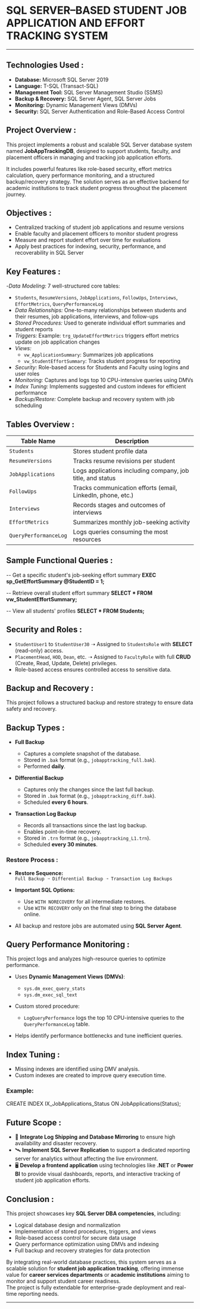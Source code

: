 # SQL SERVER–BASED STUDENT JOB APPLICATION AND EFFORT TRACKING SYSTEM

---

## Technologies Used :

- **Database:** Microsoft SQL Server 2019  
- **Language:** T-SQL (Transact-SQL)  
- **Management Tool:** SQL Server Management Studio (SSMS)  
- **Backup & Recovery:** SQL Server Agent, SQL Server Jobs  
- **Monitoring:** Dynamic Management Views (DMVs)  
- **Security:** SQL Server Authentication and Role-Based Access Control  

## Project Overview :

This project implements a robust and scalable SQL Server database system named **JobAppTrackingDB**, designed to support students, faculty, and placement officers in managing and tracking job application efforts.

It includes powerful features like role-based security, effort metrics calculation, query performance monitoring, and a structured backup/recovery strategy. The solution serves as an effective backend for academic institutions to track student progress throughout the placement journey.

## Objectives :

- Centralized tracking of student job applications and resume versions  
- Enable faculty and placement officers to monitor student progress  
- Measure and report student effort over time for evaluations  
- Apply best practices for indexing, security, performance, and recoverability in SQL Server  

## Key Features :

-*Data Modeling:* 7 well-structured core tables:
  - `Students`, `ResumeVersions`, `JobApplications`, `FollowUps`, `Interviews`, `EffortMetrics`, `QueryPerformanceLog`  
- *Data Relationships:* One-to-many relationships between students and their resumes, job applications, interviews, and follow-ups  
- *Stored Procedures:* Used to generate individual effort summaries and student reports  
- *Triggers:* Example: `trg_UpdateEffortMetrics` triggers effort metrics update on job application changes  
- *Views:*  
  - `vw_ApplicationSummary`: Summarizes job applications  
  - `vw_StudentEffortSummary`: Tracks student progress for reporting  
- *Security:* Role-based access for Students and Faculty using logins and user roles  
- *Monitoring:* Captures and logs top 10 CPU-intensive queries using DMVs  
- *Index Tuning:* Implements suggested and custom indexes for efficient performance  
- *Backup/Restore:* Complete backup and recovery system with job scheduling  

## Tables Overview :

| Table Name           | Description                                                                 |
|----------------------|-----------------------------------------------------------------------------|
| `Students`           | Stores student profile data                                                 |
| `ResumeVersions`     | Tracks resume revisions per student                                         |
| `JobApplications`    | Logs applications including company, job title, and status                  |
| `FollowUps`          | Tracks communication efforts (email, LinkedIn, phone, etc.)                |
| `Interviews`         | Records stages and outcomes of interviews                                   |
| `EffortMetrics`      | Summarizes monthly job-seeking activity                                     |
| `QueryPerformanceLog`| Logs queries consuming the most resources                                   |

## Sample Functional Queries :

-- Get a specific student's job-seeking effort summary
**EXEC sp_GetEffortSummary @StudentID = 1;**

-- Retrieve overall student effort summary
**SELECT * FROM vw_StudentEffortSummary;**

-- View all students' profiles
**SELECT * FROM Students;**

## Security and Roles :

- `StudentUser1` to `StudentUser30` ➝ Assigned to `StudentsRole` with **SELECT** (read-only) access.
- `PlacementHead`, `HOD`, `Dean`, etc. ➝ Assigned to `FacultyRole` with full **CRUD** (Create, Read, Update, Delete) privileges.
- Role-based access ensures controlled access to sensitive data.

## Backup and Recovery :

This project follows a structured backup and restore strategy to ensure data safety and recovery.

## Backup Types :

- **Full Backup**  
  - Captures a complete snapshot of the database.  
  - Stored in `.bak` format (e.g., `jobapptracking_full.bak`).  
  - Performed **daily**.

- **Differential Backup**  
  - Captures only the changes since the last full backup.  
  - Stored in `.bak` format (e.g., `jobapptracking_diff.bak`).  
  - Scheduled **every 6 hours**.

- **Transaction Log Backup**  
  - Records all transactions since the last log backup.  
  - Enables point-in-time recovery.  
  - Stored in `.trn` format (e.g., `jobapptracking_L1.trn`).  
  - Scheduled **every 30 minutes**.

### Restore Process :

- **Restore Sequence:**  
  `Full Backup ➝ Differential Backup ➝ Transaction Log Backups`

- **Important SQL Options:**  
  - Use `WITH NORECOVERY` for all intermediate restores.  
  - Use `WITH RECOVERY` only on the final step to bring the database online.

- All backup and restore jobs are automated using **SQL Server Agent**.

## Query Performance Monitoring :

This project logs and analyzes high-resource queries to optimize performance.

- Uses **Dynamic Management Views (DMVs)**:
  - `sys.dm_exec_query_stats`
  - `sys.dm_exec_sql_text`

- Custom stored procedure:
  - `LogQueryPerformance` logs the top 10 CPU-intensive queries to the `QueryPerformanceLog` table.

- Helps identify performance bottlenecks and tune inefficient queries.

## Index Tuning :

- Missing indexes are identified using DMV analysis.
- Custom indexes are created to improve query execution time.

### Example:

CREATE INDEX IX_JobApplications_Status 
ON JobApplications(Status);

## Future Scope :

- 🔁 **Integrate Log Shipping and Database Mirroring** to ensure high availability and disaster recovery.
- 🛰️ **Implement SQL Server Replication** to support a dedicated reporting server for analytics without affecting the live environment.
- 🖥️ **Develop a frontend application** using technologies like **.NET** or **Power BI** to provide visual dashboards, reports, and interactive tracking of student job application efforts.

## Conclusion :

This project showcases key **SQL Server DBA competencies**, including:

- Logical database design and normalization  
- Implementation of stored procedures, triggers, and views  
- Role-based access control for secure data usage  
- Query performance optimization using DMVs and indexing  
- Full backup and recovery strategies for data protection

By integrating real-world database practices, this system serves as a scalable solution for **student job application tracking**, offering immense value for **career services departments** or **academic institutions** aiming to monitor and support student career readiness.  
The project is fully extendable for enterprise-grade deployment and real-time reporting needs.

---
